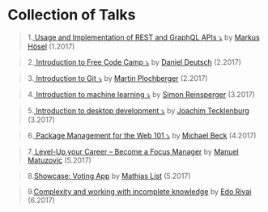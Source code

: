 # Collection of Talks

>1.[ Usage and Implementation of REST and GraphQL APIs ⤵️](rest_graphql.ppt)
> by [Markus Hösel](http://www.hoeselm.at) (1.2017)


>2.[ Introduction to Free Code Camp ⤵️](https://prezi.com/r3s3kjl_yfln/intro-free-code-camp/)
> by [Daniel Deutsch](https://www.linkedin.com/in/daniel-deutsch-b95611127/) (2.2017)


>3.[ Introduction to Git ⤵️](2017-02-24_git_quick_and_dirty.odp)
> by [Martin Plochberger](https://github.com/42pre) (2.2017)

>4.[ Introduction to machine learning ⤵️](https://abisz.github.io/talk-ml-introduction/#/)
> by [Simon Reinsperger](http://www.piedcode.com/) (3.2017)

>5.[ Introduction to desktop development ⤵️](https://docs.google.com/presentation/d/1-43Of72dOhDBW3F4Peylc2QFzm0rGw3u1XX_2TwKv6I/edit?usp=sharing)
> by [Joachim Tecklenburg](https://tecklenburg.at/) (3.2017)

>6.[ Package Management for the Web 101 ⤵️](./2017_04_05_DependencyManagement/2017_04_05_DependencyManagement.pptx)
> by [Michael Beck](https://github.com/NoPodi) (4.2017)

>7.[
Level-Up your Career – Become a Focus Manager](https://speakerdeck.com/matuzo/level-up-your-career-become-a-focus-manager) by [Manuel Matuzovic](https://twitter.com/mmatuzo) (5.2017)

>8.[Showcase: Voting App](./2017_05_19_votingapp) by [Mathias List](https://github.com/MatthiasLiszt) (5.2017)

>9.[Complexity and working with incomplete knowledge](https://www.canva.com/design/DACXXIrfcqc/DNBNJb6sN3aWZxlutP-ePA/view?utm_content=DACXXIrfcqc&utm_campaign=designshare&utm_medium=link&utm_source=sharebutton) by [Edo Rivai](https://github.com/edorivai) (6.2017)



